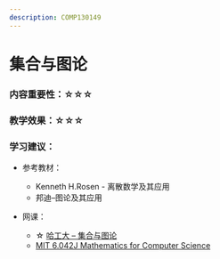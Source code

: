 ```yaml
---
description: COMP130149
---
```


# 集合与图论

### 内容重要性：☆☆☆

### 教学效果：☆☆☆

### 学习建议：

* 参考教材：
  * Kenneth H.Rosen - 离散数学及其应用
  * 邦迪–图论及其应用
*   网课：

    * ☆ [哈工大 – 集合与图论](https://www.bilibili.com/video/BV1TK4y177Si)
    * [MIT 6.042J Mathematics for Computer Science](https://csdiy.wiki/%E6%95%B0%E5%AD%A6%E8%BF%9B%E9%98%B6/6.042J/)


